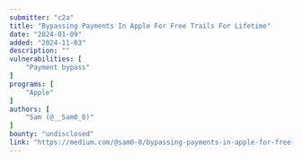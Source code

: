 ```yaml
---
submitter: "c2a"
title: "Bypassing Payments In Apple For Free Trails For Lifetime"
date: "2024-01-09"
added: "2024-11-03"
description: ""
vulnerabilities: [
    "Payment bypass"
]
programs: [
    "Apple"
]
authors: [
    "Sam (@__Sam0_0)"
]
bounty: "undisclosed"
link: "https://medium.com/@sam0-0/bypassing-payments-in-apple-for-free-trails-for-lifetime-8e3019dfe57b"
---
```





